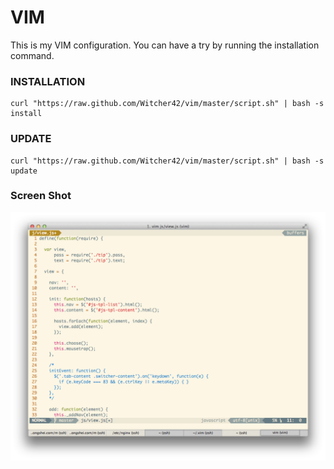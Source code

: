 
VIM
===

This is my VIM configuration. You can have a try by running the installation command.

### INSTALLATION

```
curl "https://raw.github.com/Witcher42/vim/master/script.sh" | bash -s install
```

### UPDATE

```
curl "https://raw.github.com/Witcher42/vim/master/script.sh" | bash -s update
```

### Screen Shot

![Screenshot of My Vim Configuration](./assets/screenshot-1.png)